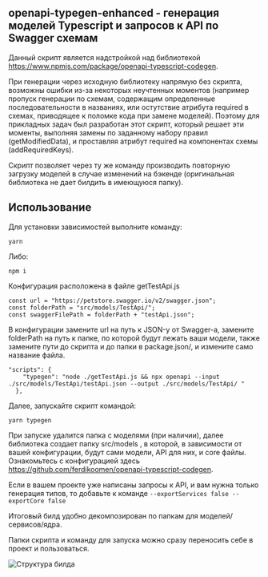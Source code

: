 ## openapi-typegen-enhanced - генерация моделей Typescript и запросов к API по Swagger схемам

Данный скрипт является надстройкой над библиотекой https://www.npmjs.com/package/openapi-typescript-codegen.

При генерации через исходную библиотеку напрямую без скрипта, возможны ошибки из-за некоторых неучтенных моментов (например пропуск генерации по схемам, содержащим определенные последовательности в названиях, или остутствие атрибута required в схемах, приводящее к поломке кода при замене моделей).
Поэтому для прикладных задач был разработан этот скрипт, который решает эти моменты, выполняя замены по заданному набору правил (getModifiedData), и проставляя атрибут required на компонентах схемы (addRequiredKeys).

Скрипт позволяет через ту же команду производить повторную загрузку моделей в случае изменений на бэкенде (оригинальная библиотека не дает билдить в имеющуюся папку).

## Использование

Для установки зависимостей выполните команду:

`yarn`

Либо:

`npm i`

Конфигурация расположена в файле getTestApi.js

```
const url = "https://petstore.swagger.io/v2/swagger.json";
const folderPath = "src/models/TestApi/";
const swaggerFilePath = folderPath + "testApi.json";
```

В конфигурации замените url на путь к JSON-у от Swagger-а, замените folderPath на путь к папке, по которой будут лежать ваши модели, также замените пути до скрипта и до папки в package.json/, и измените само название файла.

```
"scripts": {
    "typegen": "node ./getTestApi.js && npx openapi --input ./src/models/TestApi/testApi.json --output ./src/models/TestApi/ "
  },
```

Далее, запускайте скрипт командой:

`yarn typegen`

При запуске удалится папка с моделями (при наличии), далее библиотека создает папку src/models , в которой, в зависимости от вашей конфигурации, будут сами модели, API для них, и core файлы.
Ознакомьтесь с конфигурацией здесь https://github.com/ferdikoomen/openapi-typescript-codegen.

Если в вашем проекте уже написаны запросы к API, и вам нужна только генерация типов, то добавьте к команде
`--exportServices false --exportCore false`

Итоговый билд удобно декомпозирован по папкам для моделей/сервисов/ядра.

Папки скрипта и команду для запуска можно сразу переносить себе в проект и пользоваться.

![Структура билда](https://skrinshoter.ru/s/190923/DWJxOA0l.jpg?download=1&name=Скриншот-19-09-2023%2017:19:52.jpg)
